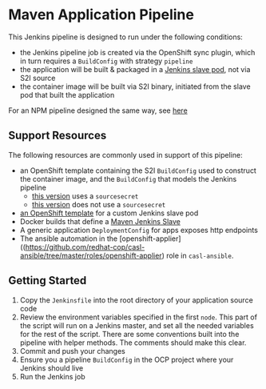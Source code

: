 # Maven Application Pipeline

This Jenkins pipeline is designed to run under the following conditions:

- the Jenkins pipeline job is created via the OpenShift sync plugin, which in turn requires a `BuildConfig` with strategy `pipeline` 
- the application will be built & packaged in a [Jenkins slave pod](https://github.com/rht-labs/labs-ci-cd/tree/master/docker/mvn-build-pod), not via S2I source
- the container image will be built via S2I binary, initiated from the slave pod that built the application


For an NPM pipeline designed the same way, see [here](../../npm/DevDemo/Jenkinsfile)


## Support Resources

The following resources are commonly used in support of this pipeline:

- an OpenShift template containing the S2I `BuildConfig` used to construct the container image, and the `BuildConfig` that models the Jenkins pipeline
  - [this version](https://github.com/rht-labs/labs-ci-cd/blob/master/templates/s2i-app-build/template-with-secrets.json) uses a `sourcesecret`
  - [this version](https://github.com/rht-labs/labs-ci-cd/blob/master/templates/s2i-app-build/template-no-secrets.json) does not use a `sourcesecret`
- [an OpenShift template](https://github.com/rht-labs/labs-ci-cd/blob/master/templates/jenkins-slave-pod/template.json) for a custom Jenkins slave pod
- Docker builds that define a [Maven Jenkins Slave](https://github.com/rht-labs/labs-ci-cd/tree/master/docker/mvn-build-pod)
- A generic application `DeploymentConfig` for apps exposes http endpoints
- The ansible automation in the [openshift-applier]((https://github.com/redhat-cop/casl-ansible/tree/master/roles/openshift-applier) role in `casl-ansible`.

## Getting Started

1. Copy the `Jenkinsfile` into the root directory of your application source code
2. Review the environment variables specified in the first `node`. This part of the script will run on a Jenkins master,
and set all the needed variables for the rest of the script. There are some conventions built into the pipeline with helper methods. The comments should make this clear.
3. Commit and push your changes
4. Ensure you a pipeline `BuildConfig` in the OCP project where your Jenkins should live
5. Run the Jenkins job 